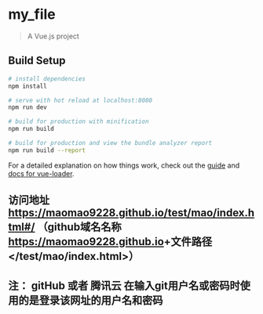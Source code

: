 # my_file

> A Vue.js project

## Build Setup

``` bash
# install dependencies
npm install

# serve with hot reload at localhost:8080
npm run dev

# build for production with minification
npm run build

# build for production and view the bundle analyzer report
npm run build --report
```

For a detailed explanation on how things work, check out the [guide](http://vuejs-templates.github.io/webpack/) and [docs for vue-loader](http://vuejs.github.io/vue-loader).

## 访问地址 https://maomao9228.github.io/test/mao/index.html#/ （github域名名称<https://maomao9228.github.io>+文件路径</test/mao/index.html>）

## 注： gitHub 或者 腾讯云 在输入git用户名或密码时使用的是登录该网址的用户名和密码
